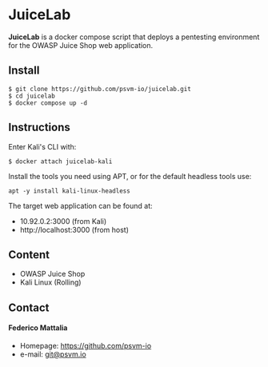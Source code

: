 JuiceLab
======
**JuiceLab** is a docker compose script that deploys a pentesting environment for the OWASP Juice Shop web application.

## Install
```
$ git clone https://github.com/psvm-io/juicelab.git
$ cd juicelab
$ docker compose up -d
```

## Instructions
Enter Kali's CLI with:
```
$ docker attach juicelab-kali
```
Install the tools you need using APT, or for the default headless tools use:
```
apt -y install kali-linux-headless
``` 

The target web application can be found at:
- 10.92.0.2:3000  (from Kali)
- http://localhost:3000  (from host)

## Content
* OWASP Juice Shop
* Kali Linux (Rolling)

## Contact
#### Federico Mattalia
* Homepage: https://github.com/psvm-io
* e-mail: git@psvm.io
